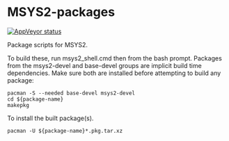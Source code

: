 MSYS2-packages
==============
[![AppVeyor status](https://ci.appveyor.com/api/projects/status/github/Alexpux/MSYS2-packages?branch=master&svg=true)](https://ci.appveyor.com/project/Alexpux/MSYS2-packages)

Package scripts for MSYS2.

To build these, run msys2_shell.cmd then from the bash prompt. Packages from
the msys2-devel and base-devel groups are implicit build time dependencies.
Make sure both are installed before attempting to build any package:

    pacman -S --needed base-devel msys2-devel
    cd ${package-name}
    makepkg

To install the built package(s).

    pacman -U ${package-name}*.pkg.tar.xz
